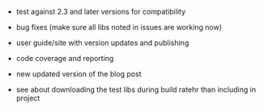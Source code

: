 
- test against 2.3 and later versions for compatibility
- bug fixes (make sure all libs noted in issues are working now)

- user guide/site with version updates and publishing
- code coverage and reporting
- new updated version of the blog post

- see about downloading the test libs during build ratehr than including in project

